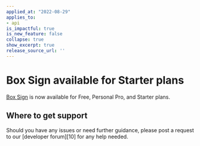```yaml
---
applied_at: "2022-08-29"
applies_to: 
- api
is_impactful: true
is_new_feature: false
collapse: true
show_excerpt: true
release_source_url: ''
---
```


# Box Sign available for Starter plans

[Box Sign][1] is now available for Free, Personal Pro, and Starter plans.

<!-- more -->

## Where to get support

Should you have any issues or need further guidance, please post a request to
our [developer forum][10] for any help needed.

[1]: g://box-sign/index.md
[2]: https://support.box.com/hc/en-us/sections/360009473734-Box-Partner-Resources
